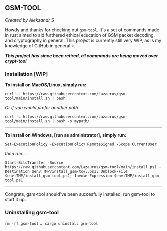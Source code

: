 ## GSM-TOOL 
*Created by Aleksandr S*

Howdy and thanks for checking out `gsm-tool`. It's a set of commands made in rust aimed to aid furthered ethical education of GSM packet decoding, and cryptography in general.
This project is currently still very WIP, as is my knowledge of GitHub in general :skull:.


***This project has since been retired, all commands are being moved over crypt-tool***

### Installation [WIP] 
**To install on MacOS/Linux, simply run:**

`curl -L https://raw.githubusercontent.com/Lazaurus/gsm-tool/main/install.sh | bash`

*Or if you would prefer another path*

`curl -L https://raw.githubusercontent.com/Lazaurus/gsm-tool/main/install.sh | bash -s mypath/`
* * * * * * * * * * * * * * * * * * * * * * * * * * * * * * * * * * * * * * * * * * * * * * * * *

**To install on Windows, [run as administrator], simply run:**

`Set-ExecutionPolicy -ExecutionPolicy RemoteSigned -Scope CurrentUser`

*then run...*

`Start-BitsTransfer -Source https://raw.githubusercontent.com/Lazaurus/gsm-tool/main/install.ps1 -Destination $env:TMP/install_gsm-tool.ps1; Unblock-File $env:TMP/install_gsm-tool.ps1; Invoke-Expression $env:TMP/install_gsm-tool.ps1`


_ _ _ _ _ _ _ _ _ _ _ _ _ _ _ _ _ _ _ _ _ _ _ _ _ _ _ _ _ _ _ _ _ _ _ _ _ _ _ _ _ _ _ 

Congrats, gsm-tool should've been succesfully installed, run gsm-tool to start it up.


### Uninstalling gsm-tool
`rm -rf gsm-tool`
...
`cargo uninstall gsm-tool`


